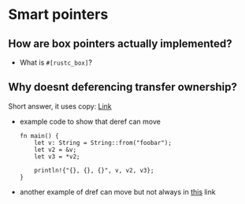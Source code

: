 # Smart pointers 
## How are box pointers actually implemented?
- What is `#[rustc_box]`?

## Why doesnt deferencing transfer ownership?
Short answer, it uses copy:
[Link](https://play.rust-lang.org/?version=stable&mode=debug&edition=2021&gist=8c2907b22290b18e1fbb9efaad039919)

- example code to show that deref can move

    ```
    fn main() {
        let v: String = String::from("foobar");
        let v2 = &v;
        let v3 = *v2;
    
        println!{"{}, {}, {}", v, v2, v3};
    }
    ```

- another example of dref can move but not always in [this](https://users.rust-lang.org/t/why-dereferencing-moves-but-not-always/40204) link
